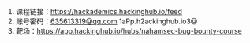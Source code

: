 1. 课程链接：https://hackademics.hackinghub.io/feed
2. 账号密码：635613319@qq.com  1aPp.h2ackinghub.io3@
3. 靶场：https://app.hackinghub.io/hubs/nahamsec-bug-bounty-course